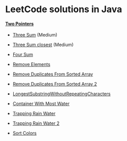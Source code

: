 # LeetCode solutions in Java

#### [Two Pointers](https://github.com/jzlbupt/Leetcode/tree/master/src/twopointers)

- [Three Sum](master/src/twopointers/ThreeSum.java)  (Medium)
- [Three Sum closest](master/src/twopointers/ThreeSumClosest.java) (Medium)
- [Four Sum](https://github.com/jzlbupt/Leetcode/blob/master/src/twopointers/FourSum.java)

- [Remove Elements](https://github.com/jzlbupt/Leetcode/blob/master/src/twopointers/RemoveElement.java)
- [Remove Duplicates From Sorted Array](https://github.com/jzlbupt/Leetcode/blob/master/src/twopointers/RemoveDuplicatesFromSortedArray.java)
- [Remove Duplicates From Sorted Array 2](https://github.com/jzlbupt/Leetcode/blob/master/src/twopointers/RemoveDuplicatesFromSortedArray2.java)

- [LongestSubstringWithoutRepeatingCharacters](https://github.com/jzlbupt/Leetcode/blob/master/src/twopointers/LongestSubstringWithoutRepeatingCharacters.java)

- [Container With Most Water](https://github.com/jzlbupt/Leetcode/blob/master/src/twopointers/ContainerWithMostWater.java)
- [Trapping Rain Water](https://github.com/jzlbupt/Leetcode/blob/master/src/twopointers/TrappingRainWater.java)
- [Trapping Rain Water 2](https://github.com/jzlbupt/Leetcode/blob/master/src/twopointers/TrappingRainWater2.java)

- [Sort Colors](https://github.com/jzlbupt/Leetcode/blob/master/src/twopointers/SortColors.java)
